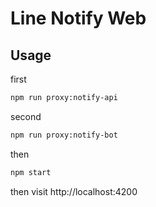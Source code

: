 # Line Notify Web

## Usage

first

```sh
npm run proxy:notify-api
```

second

```sh
npm run proxy:notify-bot
```

then

```sh
npm start
```

then visit http://localhost:4200
